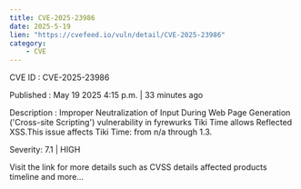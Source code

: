 ```yaml
---
title: CVE-2025-23986
date: 2025-5-19
lien: "https://cvefeed.io/vuln/detail/CVE-2025-23986"
category:
    - CVE
---
```


CVE ID : CVE-2025-23986

Published :  May 19
2025
4:15 p.m. | 33 minutes ago

Description : Improper Neutralization of Input During Web Page Generation ('Cross-site Scripting') vulnerability in fyrewurks Tiki Time allows Reflected XSS.This issue affects Tiki Time: from n/a through 1.3.

Severity: 7.1 | HIGH

Visit the link for more details
such as CVSS details
affected products
timeline
and more...
